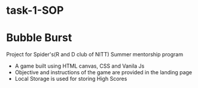 # task-1-SOP
<h1>Bubble Burst</h1>
<p>Project for Spider's(R and D club of NITT) Summer mentorship program</p>
<ul>
<li>A game built using HTML canvas, CSS and Vanila Js</li>
<li>Objective and instructions of the game are provided in the landing page</li>
<li>Local Storage is used for storing High Scores</li>
</ul>
